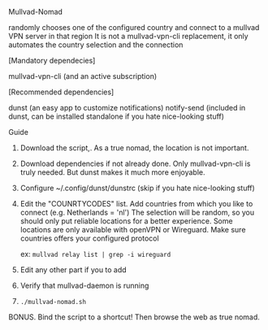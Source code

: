 Mullvad-Nomad

 randomly chooses one of the configured country and connect to a mullvad VPN server in that region
 It is not a mullvad-vpn-cli replacement, it only automates the country selection and the connection
 
 [Mandatory dependecies]

 mullvad-vpn-cli (and an active subscription)

 [Recommended dependencies]
 
 dunst (an easy app to customize notifications)
 notify-send (included in dunst, can be installed standalone if you hate nice-looking stuff)

Guide

 1. Download the script,. As a true nomad, the location is not important.

 2. Download dependencies if not already done.
    Only mullvad-vpn-cli is truly needed. But dunst makes it much more enjoyable.

 3. Configure ~/.config/dunst/dunstrc (skip if you hate nice-looking stuff)

 4. Edit the "COUNRTYCODES" list. Add countries from which you like to connect (e.g. Netherlands = 'nl')
    The selection will be random, so you should only put reliable locations for a better experience.
    Some locations are only available with openVPN or Wireguard. Make sure countries offers your configured protocol

    ex: `mullvad relay list | grep -i wireguard`

 5. Edit any other part if you to add

 6. Verify that mullvad-daemon is running

 7. `./mullvad-nomad.sh`

 BONUS. Bind the script to a shortcut! Then browse the web as true nomad.
